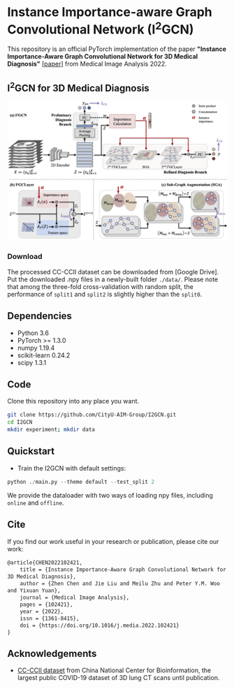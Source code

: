 # Instance Importance-aware Graph Convolutional Network (I<sup>2</sup>GCN)
This repository is an official PyTorch implementation of the paper **"Instance Importance-Aware Graph Convolutional Network for 3D Medical Diagnosis"** [[paper](https://www.sciencedirect.com/science/article/pii/S136184152200072X)] from Medical Image Analysis 2022.


## I<sup>2</sup>GCN for 3D Medical Diagnosis
<div align=center><img width="600" src=/fig/framework.png></div>


### Download
The processed CC-CCII dataset can be downloaded from [Google Drive]. Put the downloaded .npy files in a newly-built folder ```./data/```. Please note that among the three-fold cross-validation with random split, the performance of ```split1``` and ```split2``` is slightly higher than the ```split0```.

## Dependencies
* Python 3.6
* PyTorch >= 1.3.0
* numpy 1.19.4
* scikit-learn 0.24.2
* scipy 1.3.1


## Code
Clone this repository into any place you want.
```bash
git clone https://github.com/CityU-AIM-Group/I2GCN.git
cd I2GCN
mkdir experiment; mkdir data
```
## Quickstart 
* Train the I2GCN with default settings:
```python
python ./main.py --theme default --test_split 2 
```
We provide the dataloader with two ways of loading npy files, including ```online``` and ```offline```.

## Cite
If you find our work useful in your research or publication, please cite our work:
```
@article{CHEN2022102421,
	title = {Instance Importance-Aware Graph Convolutional Network for 3D Medical Diagnosis},
	author = {Zhen Chen and Jie Liu and Meilu Zhu and Peter Y.M. Woo and Yixuan Yuan},
	journal = {Medical Image Analysis},
	pages = {102421},
	year = {2022},
	issn = {1361-8415},
	doi = {https://doi.org/10.1016/j.media.2022.102421}
}
```


## Acknowledgements
* [CC-CCII dataset](http://ncov-ai.big.ac.cn/download?lang=en) from China National Center for Bioinformation, the largest public COVID-19 dataset of 3D lung CT scans until publication.
